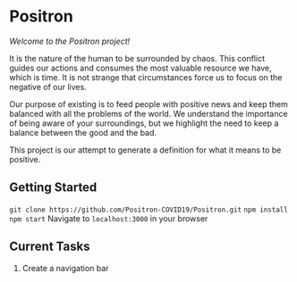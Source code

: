 # Positron 
*Welcome to the Positron project!*

It is the nature of the human to be surrounded by chaos. This conflict guides our actions and consumes the most valuable resource we have, which is time. It is not strange that circumstances force us to focus on the negative of our lives. 

Our purpose of existing is to feed people with positive news and keep them balanced with all the problems of the world. 
We understand the importance of being aware of your surroundings, but we highlight the need to keep a balance between the good and the bad. 

This project is our attempt to generate a definition for what it means to be positive. 

## Getting Started
`git clone https://github.com/Positron-COVID19/Positron.git`
`npm install`
`npm start`
Navigate to `localhost:3000` in your browser 

## Current Tasks
1. Create a navigation bar 
